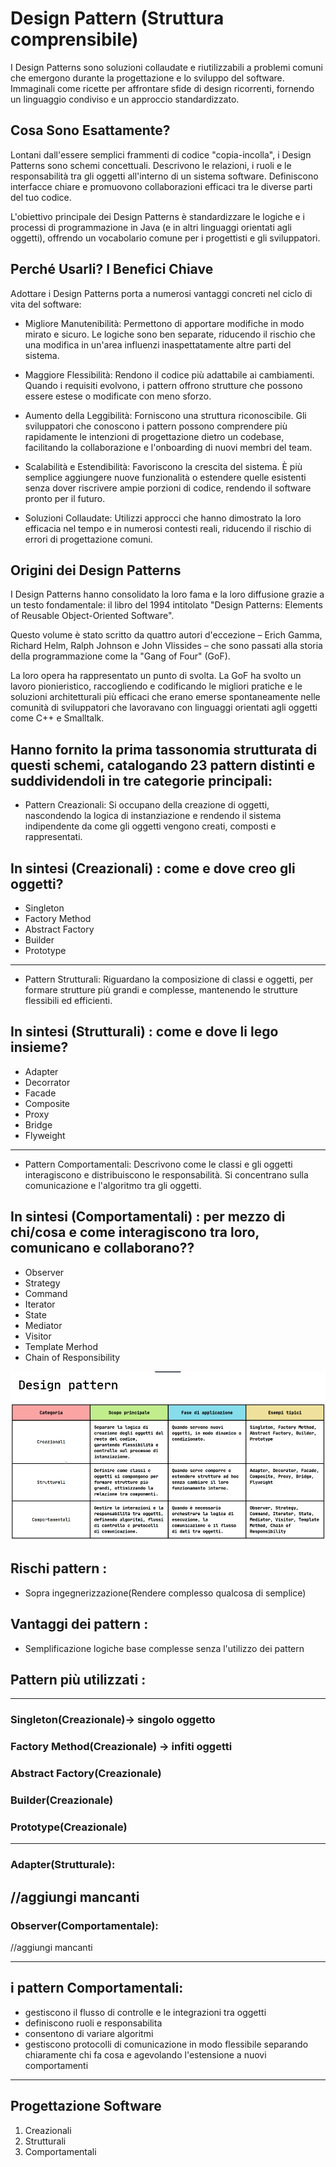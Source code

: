# Design Pattern (Struttura comprensibile)

I Design Patterns sono soluzioni collaudate e riutilizzabili a problemi comuni che emergono durante la progettazione e lo sviluppo del software. Immaginali come ricette per affrontare sfide di design ricorrenti, fornendo un linguaggio condiviso e un approccio standardizzato.

## Cosa Sono Esattamente?

Lontani dall'essere semplici frammenti di codice "copia-incolla", i Design Patterns sono schemi concettuali. Descrivono le relazioni, i ruoli e le responsabilità tra gli oggetti all'interno di un sistema software. Definiscono interfacce chiare e promuovono collaborazioni efficaci tra le diverse parti del tuo codice.

L'obiettivo principale dei Design Patterns è standardizzare le logiche e i processi di programmazione in Java (e in altri linguaggi orientati agli oggetti), offrendo un vocabolario comune per i progettisti e gli sviluppatori.

## Perché Usarli? I Benefici Chiave

Adottare i Design Patterns porta a numerosi vantaggi concreti nel ciclo di vita del software:

- Migliore Manutenibilità: Permettono di apportare modifiche in modo mirato e sicuro. Le logiche sono ben separate, riducendo il rischio che una modifica in un'area influenzi inaspettatamente altre parti del sistema.

- Maggiore Flessibilità: Rendono il codice più adattabile ai cambiamenti. Quando i requisiti evolvono, i pattern offrono strutture che possono essere estese o modificate con meno sforzo.

- Aumento della Leggibilità: Forniscono una struttura riconoscibile. Gli sviluppatori che conoscono i pattern possono comprendere più rapidamente le intenzioni di progettazione dietro un codebase, facilitando la collaborazione e l'onboarding di nuovi membri del team.

- Scalabilità e Estendibilità: Favoriscono la crescita del sistema. È più semplice aggiungere nuove funzionalità o estendere quelle esistenti senza dover riscrivere ampie porzioni di codice, rendendo il software pronto per il futuro.

- Soluzioni Collaudate: Utilizzi approcci che hanno dimostrato la loro efficacia nel tempo e in numerosi contesti reali, riducendo il rischio di errori di progettazione comuni.

## Origini dei Design Patterns

I Design Patterns hanno consolidato la loro fama e la loro diffusione grazie a un testo fondamentale: il libro del 1994 intitolato "Design Patterns: Elements of Reusable Object-Oriented Software".

Questo volume è stato scritto da quattro autori d'eccezione – Erich Gamma, Richard Helm, Ralph Johnson e John Vlissides – che sono passati alla storia della programmazione come la "Gang of Four" (GoF).

La loro opera ha rappresentato un punto di svolta. La GoF ha svolto un lavoro pionieristico, raccogliendo e codificando le migliori pratiche e le soluzioni architetturali più efficaci che erano emerse spontaneamente nelle comunità di sviluppatori che lavoravano con linguaggi orientati agli oggetti come C++ e Smalltalk.

## Hanno fornito la prima tassonomia strutturata di questi schemi, catalogando 23 pattern distinti e suddividendoli in tre categorie principali:

- Pattern Creazionali: Si occupano della creazione di oggetti, nascondendo la logica di instanziazione e rendendo il sistema indipendente da come gli oggetti vengono creati, composti e rappresentati.

## In sintesi (Creazionali) : come e dove creo gli oggetti?

- Singleton
- Factory Method
- Abstract Factory
- Builder
- Prototype

---

- Pattern Strutturali: Riguardano la composizione di classi e oggetti, per formare strutture più grandi e complesse, mantenendo le strutture flessibili ed efficienti.

## In sintesi (Strutturali) : come e dove li lego insieme?

- Adapter
- Decorrator
- Facade
- Composite
- Proxy
- Bridge
- Flyweight

---

- Pattern Comportamentali: Descrivono come le classi e gli oggetti interagiscono e distribuiscono le responsabilità. Si concentrano sulla comunicazione e l'algoritmo tra gli oggetti.

## In sintesi (Comportamentali) : per mezzo di chi/cosa e come interagiscono tra loro, comunicano e collaborano??

- Observer
- Strategy
- Command
- Iterator
- State
- Mediator
- Visitor
- Template Merhod
- Chain of Responsibility

![alt text](image.png)

## Rischi pattern :

- Sopra ingegnerizzazione(Rendere complesso qualcosa di semplice)

## Vantaggi dei pattern :

- Semplificazione logiche base complesse senza l'utilizzo dei pattern

## Pattern più utilizzati :

---

### Singleton(Creazionale)-> singolo oggetto

### Factory Method(Creazionale) -> infiti oggetti

### Abstract Factory(Creazionale)

### Builder(Creazionale)

### Prototype(Creazionale)

---

### Adapter(Strutturale):

## //aggiungi mancanti

### Observer(Comportamentale):

//aggiungi mancanti

---

## i pattern Comportamentali:

- gestiscono il flusso di controlle e le integrazioni tra oggetti
- definiscono ruoli e responsabilita
- consentono di variare algoritmi
- gestiscono protocolli di comunicazione in modo flessibile separando chiaramente chi fa cosa e agevolando l'estensione a nuovi comportamenti

---

## Progettazione Software

1. Creazionali
2. Strutturali
3. Comportamentali
